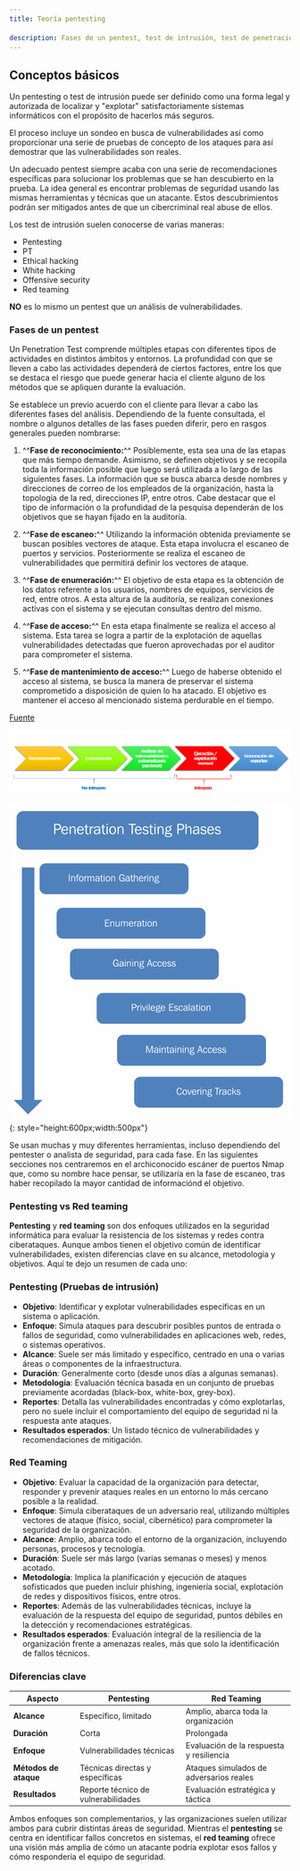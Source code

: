 ```yaml
---
title: Teoría pentesting

description: Fases de un pentest, test de intrusión, test de penetración. Apuntes, teoría, prácticas, ejercicio del curso de especialización de ciberseguridad. IES severo ochoa Elche. Hacking ético. incidentes de seguridad, puesta en producción segura.
---
```


## Conceptos básicos

Un pentesting o test de intrusión puede ser definido como una forma legal y autorizada de localizar y "explotar" satisfactoriamente sistemas informáticos con el propósito de hacerlos más seguros.

El proceso incluye un sondeo en busca de vulnerabilidades así como proporcionar una serie de pruebas de concepto de los ataques para así demostrar que las vulnerabilidades son reales.

Un adecuado pentest siempre acaba con una serie de recomendaciones específicas para solucionar los problemas que se han descubierto en la prueba. La idea general es encontrar problemas de seguridad usando las mismas herramientas y técnicas que un atacante. Estos descubrimientos podrán ser mitigados antes de que un cibercriminal real abuse de ellos.

Los test de intrusión suelen conocerse de varias maneras:

+ Pentesting
+ PT
+ Ethical hacking
+ White hacking
+ Offensive security
+ Red teaming

**NO** es lo mismo un pentest que un análisis de vulnerabilidades.

### Fases de un pentest

Un Penetration Test comprende múltiples etapas con diferentes tipos de actividades en distintos ámbitos y entornos. La profundidad con que se lleven a cabo las actividades dependerá de ciertos factores, entre los que se destaca el riesgo que puede generar hacia el cliente alguno de los métodos que se apliquen durante la evaluación.

Se establece un previo acuerdo con el cliente para llevar a cabo las diferentes fases del análisis. Dependiendo de la fuente consultada, el nombre o algunos detalles de las fases pueden diferir, pero en rasgos generales pueden nombrarse:

1. ^^**Fase de reconocimiento:**^^ Posiblemente, esta sea una de las etapas que más tiempo demande. Asimismo, se definen objetivos y se recopila toda la información posible que luego será utilizada a lo largo de las siguientes fases. La información que se busca abarca desde nombres y direcciones de correo de los empleados de la organización, hasta la topología de la red, direcciones IP, entre otros. Cabe destacar que el tipo de información o la profundidad de la pesquisa dependerán de los objetivos que se hayan fijado en la auditoría.

2. ^^**Fase de escaneo:**^^ Utilizando la información obtenida previamente se buscan posibles vectores de ataque. Esta etapa involucra el escaneo de puertos y servicios. Posteriormente se realiza el escaneo de vulnerabilidades que permitirá definir los vectores de ataque.

3. ^^**Fase de enumeración:**^^ El objetivo de esta etapa es la obtención de los datos referente a los usuarios, nombres de equipos, servicios de red, entre otros. A esta altura de la auditoría, se realizan conexiones activas con el sistema y se ejecutan consultas dentro del mismo.

4. ^^**Fase de acceso:**^^ En esta etapa finalmente se realiza el acceso al sistema. Esta tarea se logra a partir de la explotación de aquellas vulnerabilidades detectadas que fueron aprovechadas por el auditor para comprometer el sistema.

5. ^^**Fase de mantenimiento de acceso:**^^ Luego de haberse obtenido el acceso al sistema, se busca la manera de preservar el sistema comprometido a disposición de quien lo ha atacado. El objetivo es mantener el acceso al mencionado sistema perdurable en el tiempo.

[Fuente](https://www.welivesecurity.com/la-es/2012/07/24/penetration-test-en-que-consiste/)

![](../img/pentestfases.png)

![](../img/pentestfases2.png){: style="height:600px;width:500px"}

Se usan muchas y muy diferentes herramientas, incluso dependiendo del pentester o analista de seguridad, para cada fase. En las siguientes secciones nos centraremos en el archiconocido escáner de puertos Nmap que, como su nombre hace pensar, se utilizaría en la fase de escaneo, tras haber recopilado la mayor cantidad de informaciónd el objetivo.

### Pentesting vs Red teaming

**Pentesting** y **red teaming** son dos enfoques utilizados en la seguridad informática para evaluar la resistencia de los sistemas y redes contra ciberataques. Aunque ambos tienen el objetivo común de identificar vulnerabilidades, existen diferencias clave en su alcance, metodología y objetivos. Aquí te dejo un resumen de cada uno:

### **Pentesting (Pruebas de intrusión)**
- **Objetivo**: Identificar y explotar vulnerabilidades específicas en un sistema o aplicación.
- **Enfoque**: Simula ataques para descubrir posibles puntos de entrada o fallos de seguridad, como vulnerabilidades en aplicaciones web, redes, o sistemas operativos.
- **Alcance**: Suele ser más limitado y específico, centrado en una o varias áreas o componentes de la infraestructura.
- **Duración**: Generalmente corto (desde unos días a algunas semanas).
- **Metodología**: Evaluación técnica basada en un conjunto de pruebas previamente acordadas (black-box, white-box, grey-box).
- **Reportes**: Detalla las vulnerabilidades encontradas y cómo explotarlas, pero no suele incluir el comportamiento del equipo de seguridad ni la respuesta ante ataques.
- **Resultados esperados**: Un listado técnico de vulnerabilidades y recomendaciones de mitigación.

### **Red Teaming**
- **Objetivo**: Evaluar la capacidad de la organización para detectar, responder y prevenir ataques reales en un entorno lo más cercano posible a la realidad.
- **Enfoque**: Simula ciberataques de un adversario real, utilizando múltiples vectores de ataque (físico, social, cibernético) para comprometer la seguridad de la organización.
- **Alcance**: Amplio, abarca todo el entorno de la organización, incluyendo personas, procesos y tecnología.
- **Duración**: Suele ser más largo (varias semanas o meses) y menos acotado.
- **Metodología**: Implica la planificación y ejecución de ataques sofisticados que pueden incluir phishing, ingeniería social, explotación de redes y dispositivos físicos, entre otros.
- **Reportes**: Además de las vulnerabilidades técnicas, incluye la evaluación de la respuesta del equipo de seguridad, puntos débiles en la detección y recomendaciones estratégicas.
- **Resultados esperados**: Evaluación integral de la resiliencia de la organización frente a amenazas reales, más que solo la identificación de fallos técnicos.

### Diferencias clave
| **Aspecto**           | **Pentesting**                        | **Red Teaming**                        |
|-----------------------|---------------------------------------|----------------------------------------|
| **Alcance**            | Específico, limitado                  | Amplio, abarca toda la organización    |
| **Duración**           | Corta                                | Prolongada                            |
| **Enfoque**            | Vulnerabilidades técnicas             | Evaluación de la respuesta y resiliencia |
| **Métodos de ataque**  | Técnicas directas y específicas       | Ataques simulados de adversarios reales |
| **Resultados**         | Reporte técnico de vulnerabilidades   | Evaluación estratégica y táctica       |

Ambos enfoques son complementarios, y las organizaciones suelen utilizar ambos para cubrir distintas áreas de seguridad. Mientras el **pentesting** se centra en identificar fallos concretos en sistemas, el **red teaming** ofrece una visión más amplia de cómo un atacante podría explotar esos fallos y cómo respondería el equipo de seguridad.







